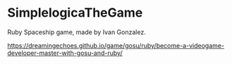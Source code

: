 # SimplelogicaTheGame

Ruby Spaceship game, made by Ivan Gonzalez.

https://dreamingechoes.github.io/game/gosu/ruby/become-a-videogame-developer-master-with-gosu-and-ruby/
